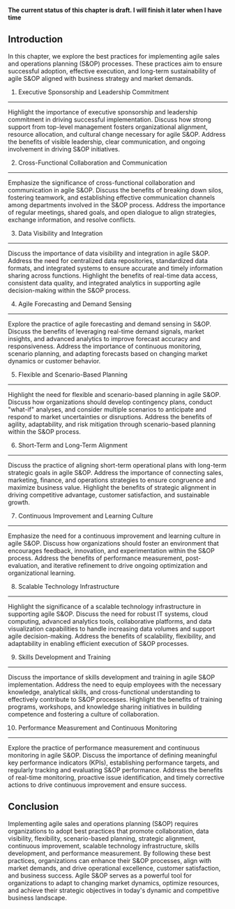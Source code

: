 **The current status of this chapter is draft. I will finish it later when I have time**

Introduction
------------

In this chapter, we explore the best practices for implementing agile sales and operations planning (S\&OP) processes. These practices aim to ensure successful adoption, effective execution, and long-term sustainability of agile S\&OP aligned with business strategy and market demands.

1. Executive Sponsorship and Leadership Commitment
--------------------------------------------------

Highlight the importance of executive sponsorship and leadership commitment in driving successful implementation. Discuss how strong support from top-level management fosters organizational alignment, resource allocation, and cultural change necessary for agile S\&OP. Address the benefits of visible leadership, clear communication, and ongoing involvement in driving S\&OP initiatives.

2. Cross-Functional Collaboration and Communication
---------------------------------------------------

Emphasize the significance of cross-functional collaboration and communication in agile S\&OP. Discuss the benefits of breaking down silos, fostering teamwork, and establishing effective communication channels among departments involved in the S\&OP process. Address the importance of regular meetings, shared goals, and open dialogue to align strategies, exchange information, and resolve conflicts.

3. Data Visibility and Integration
----------------------------------

Discuss the importance of data visibility and integration in agile S\&OP. Address the need for centralized data repositories, standardized data formats, and integrated systems to ensure accurate and timely information sharing across functions. Highlight the benefits of real-time data access, consistent data quality, and integrated analytics in supporting agile decision-making within the S\&OP process.

4. Agile Forecasting and Demand Sensing
---------------------------------------

Explore the practice of agile forecasting and demand sensing in S\&OP. Discuss the benefits of leveraging real-time demand signals, market insights, and advanced analytics to improve forecast accuracy and responsiveness. Address the importance of continuous monitoring, scenario planning, and adapting forecasts based on changing market dynamics or customer behavior.

5. Flexible and Scenario-Based Planning
---------------------------------------

Highlight the need for flexible and scenario-based planning in agile S\&OP. Discuss how organizations should develop contingency plans, conduct "what-if" analyses, and consider multiple scenarios to anticipate and respond to market uncertainties or disruptions. Address the benefits of agility, adaptability, and risk mitigation through scenario-based planning within the S\&OP process.

6. Short-Term and Long-Term Alignment
-------------------------------------

Discuss the practice of aligning short-term operational plans with long-term strategic goals in agile S\&OP. Address the importance of connecting sales, marketing, finance, and operations strategies to ensure congruence and maximize business value. Highlight the benefits of strategic alignment in driving competitive advantage, customer satisfaction, and sustainable growth.

7. Continuous Improvement and Learning Culture
----------------------------------------------

Emphasize the need for a continuous improvement and learning culture in agile S\&OP. Discuss how organizations should foster an environment that encourages feedback, innovation, and experimentation within the S\&OP process. Address the benefits of performance measurement, post-evaluation, and iterative refinement to drive ongoing optimization and organizational learning.

8. Scalable Technology Infrastructure
-------------------------------------

Highlight the significance of a scalable technology infrastructure in supporting agile S\&OP. Discuss the need for robust IT systems, cloud computing, advanced analytics tools, collaborative platforms, and data visualization capabilities to handle increasing data volumes and support agile decision-making. Address the benefits of scalability, flexibility, and adaptability in enabling efficient execution of S\&OP processes.

9. Skills Development and Training
----------------------------------

Discuss the importance of skills development and training in agile S\&OP implementation. Address the need to equip employees with the necessary knowledge, analytical skills, and cross-functional understanding to effectively contribute to S\&OP processes. Highlight the benefits of training programs, workshops, and knowledge sharing initiatives in building competence and fostering a culture of collaboration.

10. Performance Measurement and Continuous Monitoring
-----------------------------------------------------

Explore the practice of performance measurement and continuous monitoring in agile S\&OP. Discuss the importance of defining meaningful key performance indicators (KPIs), establishing performance targets, and regularly tracking and evaluating S\&OP performance. Address the benefits of real-time monitoring, proactive issue identification, and timely corrective actions to drive continuous improvement and ensure success.

Conclusion
----------

Implementing agile sales and operations planning (S\&OP) requires organizations to adopt best practices that promote collaboration, data visibility, flexibility, scenario-based planning, strategic alignment, continuous improvement, scalable technology infrastructure, skills development, and performance measurement. By following these best practices, organizations can enhance their S\&OP processes, align with market demands, and drive operational excellence, customer satisfaction, and business success. Agile S\&OP serves as a powerful tool for organizations to adapt to changing market dynamics, optimize resources, and achieve their strategic objectives in today's dynamic and competitive business landscape.

